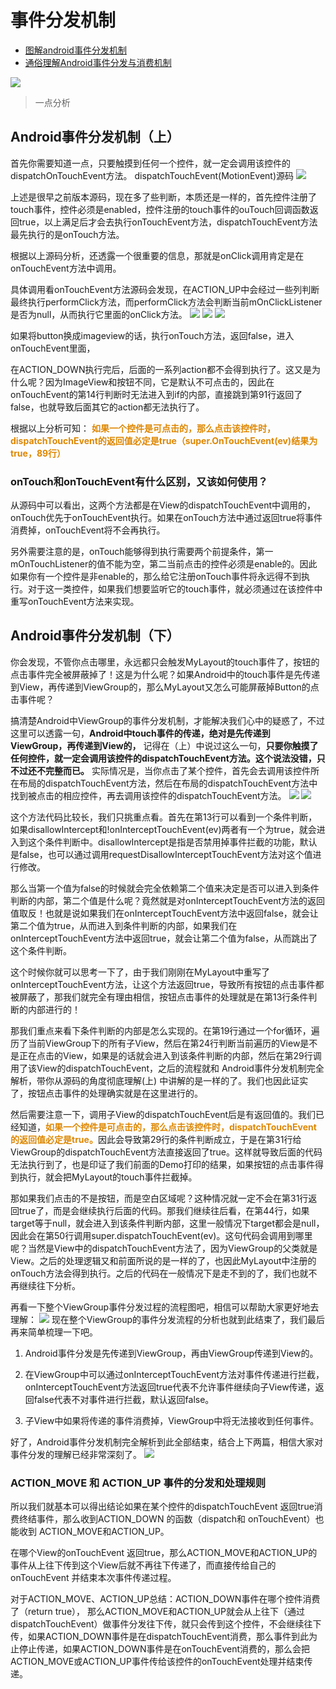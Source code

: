 # 事件分发机制
- [图解android事件分发机制](https://www.jianshu.com/p/e99b5e8bd67b)
- [通俗理解Android事件分发与消费机制](https://www.cnblogs.com/wytiger/p/5235393.html)

![](/picture/事件分发机制.jpg)

>一点分析

## Android事件分发机制（上）
首先你需要知道一点，只要触摸到任何一个控件，就一定会调用该控件的dispatchOnTouchEvent方法。
dispatchTouchEvent(MotionEvent)源码
![](/picture/dispatchTouchEvent.webp)

上述是很早之前版本源码，现在多了些判断，本质还是一样的，首先控件注册了touch事件，控件必须是enabled，控件注册的touch事件的ouTouch回调函数返回true，以上满足后才会去执行onTouchEvent方法，dispatchTouchEvent方法最先执行的是onTouch方法。

根据以上源码分析，还透露一个很重要的信息，那就是onClick调用肯定是在onTouchEvent方法中调用。

具体调用看onTouchEvent方法源码会发现，在ACTION_UP中会经过一些列判断最终执行performClick方法，而performClick方法会判断当前mOnClickListener是否为null，从而执行它里面的onClick方法。
![](/picture/onTouchEvent1.webp)
![](/picture/onTouchEvent2.webp)
![](/picture/onTouchEvent3.webp)

如果将button换成imageview的话，执行onTouch方法，返回false，进入onTouchEvent里面，

在ACTION_DOWN执行完后，后面的一系列action都不会得到执行了。这又是为什么呢？因为ImageView和按钮不同，它是默认不可点击的，因此在onTouchEvent的第14行判断时无法进入到if的内部，直接跳到第91行返回了false，也就导致后面其它的action都无法执行了。

根据以上分析可知：
<font color="de87">**如果一个控件是可点击的，那么点击该控件时，dispatchTouchEvent的返回值必定是true（super.OnTouchEvent(ev)结果为true，89行）**</font>

### onTouch和onTouchEvent有什么区别，又该如何使用？
从源码中可以看出，这两个方法都是在View的dispatchTouchEvent中调用的，onTouch优先于onTouchEvent执行。如果在onTouch方法中通过返回true将事件消费掉，onTouchEvent将不会再执行。

另外需要注意的是，onTouch能够得到执行需要两个前提条件，第一mOnTouchListener的值不能为空，第二当前点击的控件必须是enable的。因此如果你有一个控件是非enable的，那么给它注册onTouch事件将永远得不到执行。对于这一类控件，如果我们想要监听它的touch事件，就必须通过在该控件中重写onTouchEvent方法来实现。

## Android事件分发机制（下）
你会发现，不管你点击哪里，永远都只会触发MyLayout的touch事件了，按钮的点击事件完全被屏蔽掉了！这是为什么呢？如果Android中的touch事件是先传递到View，再传递到ViewGroup的，那么MyLayout又怎么可能屏蔽掉Button的点击事件呢？

搞清楚Android中ViewGroup的事件分发机制，才能解决我们心中的疑惑了，不过这里可以透露一句，**Android中touch事件的传递，绝对是先传递到ViewGroup，再传递到View的，** 记得在（上）中说过这么一句，**只要你触摸了任何控件，就一定会调用该控件的dispatchTouchEvent方法。这个说法没错，只不过还不完整而已。** 实际情况是，当你点击了某个控件，首先会去调用该控件所在布局的dispatchTouchEvent方法，然后在布局的dispatchTouchEvent方法中找到被点击的相应控件，再去调用该控件的dispatchTouchEvent方法。
![](/picture/dipatchTouchEvent2.webp)
![](/picture/dipatchTouchEvent3.webp)

这个方法代码比较长，我们只挑重点看。首先在第13行可以看到一个条件判断，如果disallowIntercept和!onInterceptTouchEvent(ev)两者有一个为true，就会进入到这个条件判断中。disallowIntercept是指是否禁用掉事件拦截的功能，默认是false，也可以通过调用requestDisallowInterceptTouchEvent方法对这个值进行修改。<br>

那么当第一个值为false的时候就会完全依赖第二个值来决定是否可以进入到条件判断的内部，第二个值是什么呢？竟然就是对onInterceptTouchEvent方法的返回值取反！也就是说如果我们在onInterceptTouchEvent方法中返回false，就会让第二个值为true，从而进入到条件判断的内部，如果我们在onInterceptTouchEvent方法中返回true，就会让第二个值为false，从而跳出了这个条件判断。<br>

这个时候你就可以思考一下了，由于我们刚刚在MyLayout中重写了onInterceptTouchEvent方法，让这个方法返回true，导致所有按钮的点击事件都被屏蔽了，那我们就完全有理由相信，按钮点击事件的处理就是在第13行条件判断的内部进行的！<br>

那我们重点来看下条件判断的内部是怎么实现的。在第19行通过一个for循环，遍历了当前ViewGroup下的所有子View，然后在第24行判断当前遍历的View是不是正在点击的View，如果是的话就会进入到该条件判断的内部，然后在第29行调用了该View的dispatchTouchEvent，之后的流程就和 Android事件分发机制完全解析，带你从源码的角度彻底理解(上) 中讲解的是一样的了。我们也因此证实了，按钮点击事件的处理确实就是在这里进行的。<br>

然后需要注意一下，调用子View的dispatchTouchEvent后是有返回值的。我们已经知道，<font color="de87">**如果一个控件是可点击的，那么点击该控件时，dispatchTouchEvent 的返回值必定是true。**</font>因此会导致第29行的条件判断成立，于是在第31行给ViewGroup的dispatchTouchEvent方法直接返回了true。这样就导致后面的代码无法执行到了，也是印证了我们前面的Demo打印的结果，如果按钮的点击事件得到执行，就会把MyLayout的touch事件拦截掉。

那如果我们点击的不是按钮，而是空白区域呢？这种情况就一定不会在第31行返回true了，而是会继续执行后面的代码。那我们继续往后看，在第44行，如果target等于null，就会进入到该条件判断内部，这里一般情况下target都会是null，因此会在第50行调用super.dispatchTouchEvent(ev)。这句代码会调用到哪里呢？当然是View中的dispatchTouchEvent方法了，因为ViewGroup的父类就是View。之后的处理逻辑又和前面所说的是一样的了，也因此MyLayout中注册的onTouch方法会得到执行。之后的代码在一般情况下是走不到的了，我们也就不再继续往下分析。

再看一下整个ViewGroup事件分发过程的流程图吧，相信可以帮助大家更好地去理解：
![](/picture/event流程图.webp)
现在整个ViewGroup的事件分发流程的分析也就到此结束了，我们最后再来简单梳理一下吧。

1. Android事件分发是先传递到ViewGroup，再由ViewGroup传递到View的。

2. 在ViewGroup中可以通过onInterceptTouchEvent方法对事件传递进行拦截，onInterceptTouchEvent方法返回true代表不允许事件继续向子View传递，返回false代表不对事件进行拦截，默认返回false。

3. 子View中如果将传递的事件消费掉，ViewGroup中将无法接收到任何事件。

好了，Android事件分发机制完全解析到此全部结束，结合上下两篇，相信大家对事件分发的理解已经非常深刻了。
![](/picture/几个事件分发回调函数.webp)

### ACTION_MOVE 和 ACTION_UP 事件的分发和处理规则
所以我们就基本可以得出结论如果在某个控件的dispatchTouchEvent 返回true消费终结事件，那么收到ACTION_DOWN 的函数（dispatch和 onTouchEvent）也能收到 ACTION_MOVE和ACTION_UP。

在哪个View的onTouchEvent 返回true，那么ACTION_MOVE和ACTION_UP的事件从上往下传到这个View后就不再往下传递了，而直接传给自己的onTouchEvent 并结束本次事件传递过程。

对于ACTION_MOVE、ACTION_UP总结：ACTION_DOWN事件在哪个控件消费了（return true），  那么ACTION_MOVE和ACTION_UP就会从上往下（通过dispatchTouchEvent）做事件分发往下传，就只会传到这个控件，不会继续往下传，如果ACTION_DOWN事件是在dispatchTouchEvent消费，那么事件到此为止停止传递，如果ACTION_DOWN事件是在onTouchEvent消费的，那么会把ACTION_MOVE或ACTION_UP事件传给该控件的onTouchEvent处理并结束传递。

